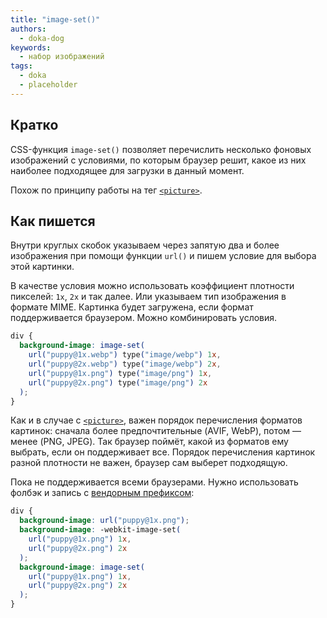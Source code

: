 ```yaml
---
title: "image-set()"
authors:
  - doka-dog
keywords:
  - набор изображений
tags:
  - doka
  - placeholder
---
```


## Кратко

CSS-функция `image-set()` позволяет перечислить несколько фоновых изображений с условиями, по которым браузер решит, какое из них наиболее подходящее для загрузки в данный момент.

Похож по принципу работы на тег [`<picture>`](/html/picture).

## Как пишется

Внутри круглых скобок указываем через запятую два и более изображения при помощи функции `url()` и пишем условие для выбора этой картинки.

В качестве условия можно использовать коэффициент плотности пикселей: `1x`, `2x` и так далее. Или указываем тип изображения в формате MIME. Картинка будет загружена, если формат поддерживается браузером. Можно комбинировать условия.

```css
div {
  background-image: image-set(
    url("puppy@1x.webp") type("image/webp") 1x,
    url("puppy@2x.webp") type("image/webp") 2x,
    url("puppy@1x.png") type("image/png") 1x,
    url("puppy@2x.png") type("image/png") 2x
  );
}
```

Как и в случае с [`<picture>`](/html/picture), важен порядок перечисления форматов картинок: сначала более предпочтительные (AVIF, WebP), потом — менее (PNG, JPEG). Так браузер поймёт, какой из форматов ему выбрать, если он поддерживает все. Порядок перечисления картинок разной плотности не важен, браузер сам выберет подходящую.

Пока не поддерживается всеми браузерами. Нужно использовать фолбэк и запись с [вендорным префиксом](/css/vendor-prefixes):

```css
div {
  background-image: url("puppy@1x.png");
  background-image: -webkit-image-set(
    url("puppy@1x.png") 1x,
    url("puppy@2x.png") 2x
  );
  background-image: image-set(
    url("puppy@1x.png") 1x,
    url("puppy@2x.png") 2x
  );
}
```

